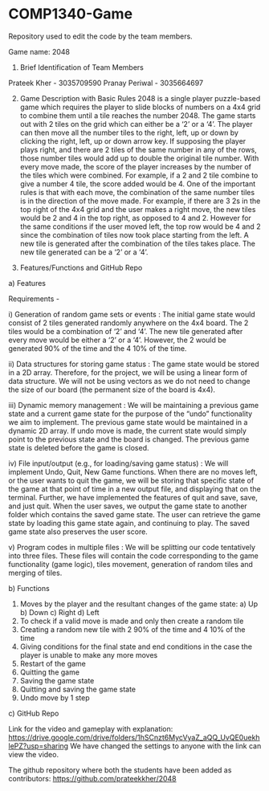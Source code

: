 # COMP1340-Game
Repository used to edit the code by the team members.

Game name: 2048

1. Brief Identification of Team Members

Prateek Kher - 3035709590
Pranay Periwal - 3035664697

2. Game Description with Basic Rules
2048 is a single player puzzle-based game which requires the player to slide blocks of numbers on a 4x4 grid to combine them until a tile reaches the number 2048. The game starts out with 2 tiles on the grid which can either be a ‘2’ or a ‘4’. The player can then move all the number tiles to the right, left, up or down by clicking the right, left, up or down arrow key. If supposing the player plays right, and there are 2 tiles of the same number in any of the rows, those number tiles would add up to double the original tile number.
With every move made, the score of the player increases by the number of the tiles which were combined. For example, if a 2 and 2 tile combine to give a number 4 tile, the score added would be 4.
One of the important rules is that with each move, the combination of the same number tiles is in the direction of the move made. For example, if there are 3 2s in the top right of the 4x4 grid and the user makes a right move, the new tiles would be 2 and 4 in the top right, as opposed to 4 and 2. However for the same conditions if the user moved left, the top row would be 4 and 2 since the combination of tiles now took place starting from the left.
A new tile is generated after the combination of the tiles takes place. The new tile generated can be a ‘2’ or a ‘4’.


3. Features/Functions and GitHub Repo

a) Features

Requirements -

i) Generation of random game sets or events :
The initial game state would consist of 2 tiles generated randomly anywhere on the 4x4 board. The 2 tiles would be a combination of ‘2’ and ‘4’.
The new tile generated after every move would be either a ‘2’ or a ‘4’. However, the 2 would be generated 90% of the time and the 4 10% of the time.

ii) Data structures for storing game status :
The game state would be stored in a 2D array. Therefore, for the project, we will be using a linear form of data structure. We will not be using vectors as we do not need to change the size of our board (the permanent size of the board is 4x4).

iii) Dynamic memory management : We will be maintaining a previous game state and a current game state for the purpose of the “undo” functionality we aim to implement. The previous game state would be maintained in a dynamic 2D array. If undo move is made, the current state would simply point to the previous state and the board is changed. The previous game state is deleted before the game is closed.

iv) File input/output (e.g., for loading/saving game status) : We will implement Undo, Quit, New Game functions. When there are no moves left, or the user wants to quit the game, we will be storing that specific state of the game at that point of time in a new output file, and displaying that on the terminal. Further, we have implemented the features of quit and save, save, and just quit. When the user saves, we output the game state to another folder which contains the saved game state. The user can retrieve the game state by loading this game state again, and continuing to play. The saved game state also preserves the user score.

v) Program codes in multiple files : We will be splitting our code tentatively into three files. These files will contain the code corresponding to the game functionality (game logic), tiles movement, generation of random tiles and merging of tiles.

b) Functions

1. Moves by the player and the resultant changes of the game state:
a) Up
b) Down
c) Right
d) Left
2. To check if a valid move is made and only then create a random tile
3. Creating a random new tile with 2 90% of the time and 4 10% of the time
4. Giving conditions for the final state and end conditions in the case the player is unable to make any more moves
5. Restart of the game
6. Quitting the game
7. Saving the game state
8. Quitting and saving the game state
9. Undo move by 1 step

c) GitHub Repo

Link for the video and gameplay with explanation:
https://drive.google.com/drive/folders/1hSCnzt6MycVyaZ_aQQ_UvQE0uekhlePZ?usp=sharing
We have changed the settings to anyone with the link can view the video. 

The github repository where both the students have been added as contributors:
https://github.com/prateekkher/2048
